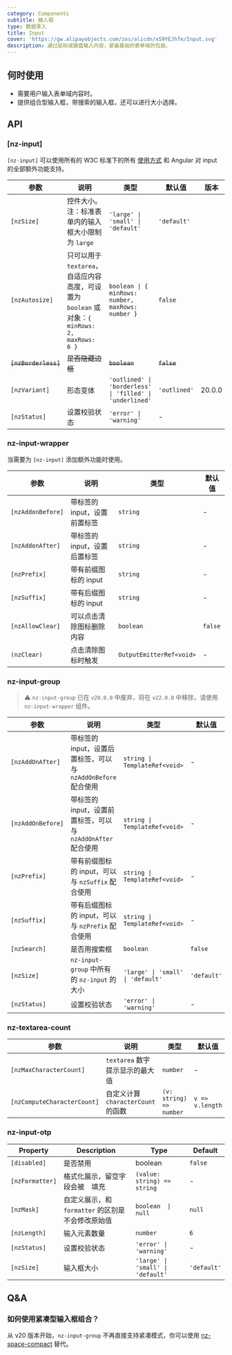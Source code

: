 ```yaml
---
category: Components
subtitle: 输入框
type: 数据录入
title: Input
cover: 'https://gw.alipayobjects.com/zos/alicdn/xS9YEJhfe/Input.svg'
description: 通过鼠标或键盘输入内容，是最基础的表单域的包装。
---
```


## 何时使用

- 需要用户输入表单域内容时。
- 提供组合型输入框，带搜索的输入框，还可以进行大小选择。

## API

### [nz-input]

`[nz-input]` 可以使用所有的 W3C 标准下的所有 [使用方式](https://www.w3schools.com/tags/tag_input.asp) 和 Angular 对 input 的全部额外功能支持。

| 参数                 | 说明                                                                                           | 类型                                                     | 默认值       | 版本   |
| -------------------- | ---------------------------------------------------------------------------------------------- | -------------------------------------------------------- | ------------ | ------ |
| `[nzSize]`           | 控件大小。注：标准表单内的输入框大小限制为 `large`                                             | `'large' \| 'small' \| 'default'`                        | `'default'`  |
| `[nzAutosize]`       | 只可以用于 `textarea`，自适应内容高度，可设置为 `boolean` 或对象：`{ minRows: 2, maxRows: 6 }` | `boolean \| { minRows: number, maxRows: number }`        | `false`      |
| ~~`[nzBorderless]`~~ | ~~是否隐藏边框~~                                                                               | ~~`boolean`~~                                            | ~~`false`~~  |
| `[nzVariant]`        | 形态变体                                                                                       | `'outlined' \| 'borderless' \| 'filled' \| 'underlined'` | `'outlined'` | 20.0.0 |
| `[nzStatus]`         | 设置校验状态                                                                                   | `'error' \| 'warning'`                                   | -            |

### nz-input-wrapper

当需要为 `[nz-input]` 添加额外功能时使用。

| 参数              | 说明                         | 类型                     | 默认值  |
| ----------------- | ---------------------------- | ------------------------ | ------- |
| `[nzAddonBefore]` | 带标签的 input，设置前置标签 | `string`                 | -       |
| `[nzAddonAfter]`  | 带标签的 input，设置后置标签 | `string`                 | -       |
| `[nzPrefix]`      | 带有前缀图标的 input         | `string`                 | -       |
| `[nzSuffix]`      | 带有后缀图标的 input         | `string`                 | -       |
| `[nzAllowClear]`  | 可以点击清除图标删除内容     | `boolean`                | `false` |
| `(nzClear)`       | 点击清除图标时触发           | `OutputEmitterRef<void>` | -       |

### nz-input-group

> ⚠️ `nz-input-group` 已在 `v20.0.0` 中废弃，将在 `v22.0.0` 中移除，请使用 `nz-input-wrapper` 组件。

| 参数              | 说明                                                          | 类型                              | 默认值      |
| ----------------- | ------------------------------------------------------------- | --------------------------------- | ----------- |
| `[nzAddOnAfter]`  | 带标签的 input，设置后置标签，可以与 `nzAddOnBefore` 配合使用 | `string \| TemplateRef<void>`     | -           |
| `[nzAddOnBefore]` | 带标签的 input，设置前置标签，可以与 `nzAddOnAfter` 配合使用  | `string \| TemplateRef<void>`     | -           |
| `[nzPrefix]`      | 带有前缀图标的 input，可以与 `nzSuffix` 配合使用          | `string \| TemplateRef<void>`     | -           |
| `[nzSuffix]`      | 带有后缀图标的 input，可以与 `nzPrefix` 配合使用          | `string \| TemplateRef<void>`     | -           |
| `[nzSearch]`      | 是否用搜索框                                     | `boolean`                         | `false`     |
| `[nzSize]`        | `nz-input-group` 中所有的 `nz-input` 的大小       | `'large' \| 'small' \| 'default'` | `'default'` |
| `[nzStatus]`      | 设置校验状态                                     | `'error' \| 'warning'`            | -           |

### nz-textarea-count

| 参数                          | 说明                         | 类型                      | 默认值             |
|-----------------------------|----------------------------|-------------------------|-----------------|
| `[nzMaxCharacterCount]`     | `textarea` 数字提示显示的最大值      | `number`                | -               |
| `[nzComputeCharacterCount]` | 自定义计算 `characterCount` 的函数 | `(v: string) => number` | `v => v.length` |

### nz-input-otp

| Property        | Description                                       | Type                              | Default     |
| --------------- | ------------------------------------------------- | --------------------------------- | ----------- |
| `[disabled]`    | 是否禁用                                          | boolean                           | `false`     |
| `[nzFormatter]` | 格式化展示，留空字段会被 ` ` 填充                 | `(value: string) => string`       | -           |
| `[nzMask]`      | 自定义展示，和 `formatter` 的区别是不会修改原始值 | `boolean  \| null`                | `null`      |
| `[nzLength]`    | 输入元素数量                                      | `number`                          | `6`         |
| `[nzStatus]`    | 设置校验状态                                      | `'error' \| 'warning'`            | -           |
| `[nzSize]`      | 输入框大小                                        | `'large' \| 'small' \| 'default'` | `'default'` |

## Q&A

### 如何使用紧凑型输入框组合？

从 v20 版本开始，`nz-input-group` 不再直接支持紧凑模式，你可以使用 [nz-space-compact](/components/space/zh#components-space-demo-compact) 替代。
